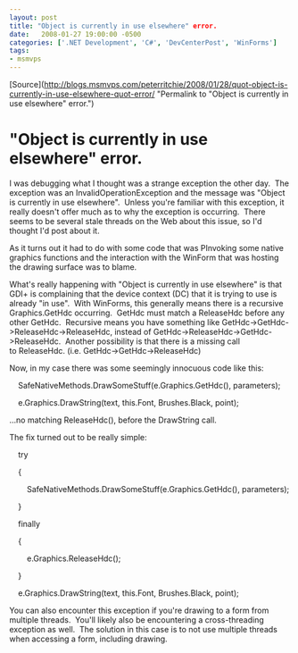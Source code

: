 ```yaml
---
layout: post
title: "Object is currently in use elsewhere" error.
date:   2008-01-27 19:00:00 -0500
categories: ['.NET Development', 'C#', 'DevCenterPost', 'WinForms']
tags:
- msmvps
---
```

[Source](http://blogs.msmvps.com/peterritchie/2008/01/28/quot-object-is-currently-in-use-elsewhere-quot-error/ "Permalink to "Object is currently in use elsewhere" error.")

# "Object is currently in use elsewhere" error.

I was debugging what I thought was a strange exception the other day.  The exception was an InvalidOperationException and the message was "Object is currently in use elsewhere".  Unless you're familiar with this exception, it really doesn't offer much as to why the exception is occurring.  There seems to be several stale threads on the Web about this issue, so I'd thought I'd post about it.

As it turns out it had to do with some code that was PInvoking some native graphics functions and the interaction with the WinForm that was hosting the drawing surface was to blame.

What's really happening with "Object is currently in use elsewhere" is that GDI+ is complaining that the device context (DC) that it is trying to use is already "in use".  With WinForms, this generally means there is a recursive Graphics.GetHdc occurring.  GetHdc must match a ReleaseHdc before any other GetHdc.  Recursive means you have something like GetHdc->GetHdc->ReleaseHdc->ReleaseHdc, instead of GetHdc->ReleaseHdc->GetHdc->ReleaseHdc.  Another possibility is that there is a missing call to ReleaseHdc. (i.e. GetHdc->GetHdc->ReleaseHdc)

Now, in my case there was some seemingly innocuous code like this:

  

    SafeNativeMethods.DrawSomeStuff(e.Graphics.GetHdc(), parameters);

  

    e.Graphics.DrawString(text, this.Font, Brushes.Black, point);

…no matching ReleaseHdc(), before the DrawString call.

The fix turned out to be really simple:

  

  

    try

    {

        SafeNativeMethods.DrawSomeStuff(e.Graphics.GetHdc(), parameters);

    }

    finally

    {

        e.Graphics.ReleaseHdc();

    }

    e.Graphics.DrawString(text, this.Font, Brushes.Black, point);

You can also encounter this exception if you're drawing to a form from multiple threads.  You'll likely also be encountering a cross-threading exception as well.  The solution in this case is to not use multiple threads when accessing a form, including drawing.

